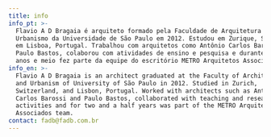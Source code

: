 ```yaml
---
title: info
info_pt: >-
  Flavio A D Bragaia é arquiteto formado pela Faculdade de Arquitetura e
  Urbanismo da Universidade de São Paulo em 2012. Estudou em Zurique, Suíça, e
  em Lisboa, Portugal. Trabalhou com arquitetos como Antônio Carlos Barossi e
  Paulo Bastos, colaborou com atividades de ensino e pesquisa e durante dois
  anos e meio fez parte da equipe do escritório METRO Arquitetos Associados.
info_en: >-
  Flavio A D Bragaia is an architect graduated at the Faculty of Architecture
  and Urbanism of University of São Paulo in 2012. Studied in Zurich,
  Switzerland, and Lisbon, Portugal. Worked with architects such as Antônio
  Carlos Barossi and Paulo Bastos, collaborated with teaching and researching
  activities and for two and a half years was part of the METRO Arquitetos
  Associados team.
contact: fadb@fadb.com.br
---
```

